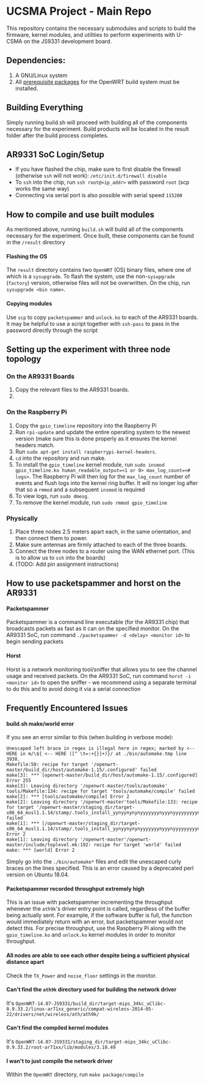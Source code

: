 # UCSMA Project - Main Repo
This repository contains the necessary submodules and scripts to build the firmware, kernel modules,
 and utilities to perform experiments with U-CSMA on the JS9331 development board.

## Dependencies:
1) A GNU/Linux system
2) All [prerequisite packages](https://wiki.openwrt.org/doc/howto/buildroot.exigence#table_of_known_prerequisites_and_their_corresponding_packages) for the OpenWRT build system must be installed.

## Building Everything
Simply running build.sh will proceed with building all of the components necessary for the experiment.
Build products will be located in the result folder after the build process completes.

## AR9331 SoC Login/Setup
- If you have flashed the chip, make sure to first disable the firewall (otherwise `ssh` will not work): `/etc/init.d/firewall disable`
- To `ssh` into the chip, run `ssh root@<ip_addr>` with password `root` (scp works the same way)
- Connecting via serial port is also possible with serial speed `115200`

## How to compile and use built modules
As mentioned above, running `build.sh` will build all of the components necessary for the experiment. Once built, these components can be found in the `/result` directory

#### Flashing the OS
The `result` directory contains two `OpenWRT` (OS) binary files, where one of which is a `sysupgrade`. To flash the system, use the non-`sysupgrade` (`factory`) version, otherwise files will not be overwritten. On the chip, run `sysupgrade <bin name>`.

#### Copying modules
Use `scp` to copy `packetspammer` and `unlock.ko` to each of the AR9331 boards. It may be helpful to use a script together with `ssh-pass` to pass in the password directly through the script

## Setting up the experiment with three node topology
### On the AR9331 Boards
1. Copy the relevant files to the AR9331 boards.
2. 

### On the Raspberry Pi
1. Copy the `gpio_timeline` repository into the Raspberry Pi
2. Run `rpi-update` and update the entire operating system to the newest version (make sure this is done properly as it ensures the kernel headers match.
3. Run `sudo apt-get install raspberrypi-kernel-headers`.
4. `cd` into the repository and run make.
5. To install the `gpio_timeline` kernel module, run `sudo insmod gpio_timeline.ko human_readable_output=<1 or 0> max_log_count=<# logs>`.
    The Raspberry Pi will then log for the `max_log_count` number of events and flush logs into the kernel ring buffer. It will no longer log after that so a `rmmod` and a subsequent `insmod` is required
6. To view logs, run `sudo dmesg`.
7. To remove the kernel module, run `sudo rmmod gpio_timeline`

### Physically
1. Place three nodes 2.5 meters apart each, in the same orientation, and then connect them to power.
2. Make sure antennas are firmly attached to each of the three boards.
3. Connect the three nodes to a router using the WAN ethernet port. (This is to allow us to `ssh` into the boards)
4. (TODO: Add pin assignment instructions)

## How to use packetspammer and horst on the AR9331
#### Packetspammer
Packetspammer is a command line executable (for the AR9331 chip) that broadcasts packets as fast as it can on the specified monitor. On the AR9331 SoC, run command `./packetspammer -d <delay> <monitor id>` to begin sending packets

#### Horst
Horst is a network monitoring tool/sniffer that allows you to see the channel usage and received packets. On the AR9331 SoC, run command `horst -i <monitor id>` to open the sniffer - we recommend using a separate terminal to do this and to avoid doing it via a serial connection

## Frequently Encountered Issues
#### build.sh make/world error
If you see an error similar to this (when building in verbose mode):
```
Unescaped left brace in regex is illegal here in regex; marked by <-- HERE in m/\${ <-- HERE ([^ \t=:+{}]+)}/ at ./bin/automake.tmp line 3938.
Makefile:50: recipe for target '/openwrt-master/build_dir/host/automake-1.15/.configured' failed
make[3]: *** [openwrt-master/build_dir/host/automake-1.15/.configured] Error 255
make[3]: Leaving directory '/openwrt-master/tools/automake'
tools/Makefile:134: recipe for target 'tools/automake/compile' failed
make[2]: *** [tools/automake/compile] Error 2
make[2]: Leaving directory '/openwrt-master'tools/Makefile:133: recipe for target '/openwrt-master/staging_dir/target-x86_64_musl1.1.14/stamp/.tools_install_yynyynynynyyyyyyynyyynyyyyyyyyynyyyyynyyynynnyyynnnyy' failed
make[1]: *** [/openwrt-master/staging_dir/target-x86_64_musl1.1.14/stamp/.tools_install_yynyynynynyyyyyyynyyynyyyyyyyyynyyyyynyyynynnyyynnnyy] Error 2
make[1]: Leaving directory '/openwrt-master'/openwrt-master/include/toplevel.mk:192: recipe for target 'world' failed
make: *** [world] Error 2
```
Simply go into the `./bin/automake*` files and edit the unescaped curly braces on the lines specified. This is an error caused by a deprecated perl version on Ubuntu 18.04.

#### Packetspammer recorded throughput extremely high
This is an issue with packetspammer incrementing the throughput whenever the `ath9k`'s driver entry point is called, regardless of the buffer being actually sent. For example, if the software buffer is full, the function would immediately return with an error, but packetspammer would not detect this. For precise throughput, use the Raspberry Pi along with the `gpio_timeline.ko` and `unlock.ko` kernel modules in order to monitor throughput.

#### All nodes are able to see each other despite being a sufficient physical distance apart
Check the `TX_Power` and `noise_floor` settings in the monitor.

#### Can't find the `ath9k` directory used for building the network driver
It's `OpenWRT-14.07-JS9331/build_dir/target-mips_34kc_uClibc-0.9.33.2/linux-ar71xx_generic/compat-wireless-2014-05-22/drivers/net/wireless/ath/ath9k/`

#### Can't find the compiled kernel modules
It's `OpenWRT-14.07-JS9331/staging_dir/target-mips_34kc_uClibc-0.9.33.2/root-ar71xx/lib/modules/3.10.49`

#### I wan't to just compile the network driver
Within the `OpenWRT` directory, run `make package/compile`
